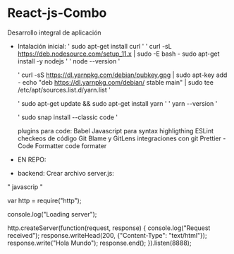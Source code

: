 # React-js-Combo
Desarrollo integral de aplicación 

* Intalación inicial:
  ' sudo apt-get install curl '
  ' curl -sL https://deb.nodesource.com/setup_11.x | sudo -E bash -
  sudo apt-get install -y nodejs '
  ' node --version '

  ' curl -sS https://dl.yarnpkg.com/debian/pubkey.gpg | sudo apt-key add -
  echo "deb https://dl.yarnpkg.com/debian/ stable main" | sudo tee /etc/apt/sources.list.d/yarn.list '
  
  ' sudo apt-get update && sudo apt-get install yarn '
  ' yarn --version '

  ' sudo snap install --classic code '
  
  plugins para code:
  Babel Javascript para syntax highligthing
  ESLint checkeos de código
  Git Blame y GitLens integraciones con git
  Prettier - Code Formatter code formater

* EN REPO:
- backend: 
Crear archivo server.js:

" javascrip "

  var http = require("http");

console.log("Loading server");

http.createServer(function(request, response) {
  console.log("Request received");
  response.writeHead(200, {"Content-Type": "text/html"});
  response.write("Hola Mundo");
  response.end();
}).listen(8888);

